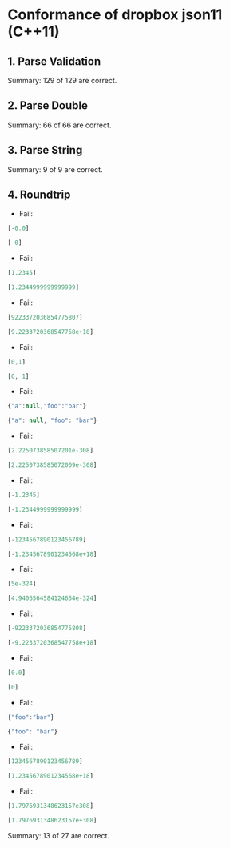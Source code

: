 # Conformance of dropbox json11 (C++11)

## 1. Parse Validation


Summary: 129 of 129 are correct.

## 2. Parse Double


Summary: 66 of 66 are correct.

## 3. Parse String


Summary: 9 of 9 are correct.

## 4. Roundtrip

* Fail:
~~~js
[-0.0]
~~~

~~~js
[-0]
~~~

* Fail:
~~~js
[1.2345]
~~~

~~~js
[1.2344999999999999]
~~~

* Fail:
~~~js
[9223372036854775807]
~~~

~~~js
[9.2233720368547758e+18]
~~~

* Fail:
~~~js
[0,1]
~~~

~~~js
[0, 1]
~~~

* Fail:
~~~js
{"a":null,"foo":"bar"}
~~~

~~~js
{"a": null, "foo": "bar"}
~~~

* Fail:
~~~js
[2.225073858507201e-308]
~~~

~~~js
[2.2250738585072009e-308]
~~~

* Fail:
~~~js
[-1.2345]
~~~

~~~js
[-1.2344999999999999]
~~~

* Fail:
~~~js
[-1234567890123456789]
~~~

~~~js
[-1.2345678901234568e+18]
~~~

* Fail:
~~~js
[5e-324]
~~~

~~~js
[4.9406564584124654e-324]
~~~

* Fail:
~~~js
[-9223372036854775808]
~~~

~~~js
[-9.2233720368547758e+18]
~~~

* Fail:
~~~js
[0.0]
~~~

~~~js
[0]
~~~

* Fail:
~~~js
{"foo":"bar"}
~~~

~~~js
{"foo": "bar"}
~~~

* Fail:
~~~js
[1234567890123456789]
~~~

~~~js
[1.2345678901234568e+18]
~~~

* Fail:
~~~js
[1.7976931348623157e308]
~~~

~~~js
[1.7976931348623157e+308]
~~~


Summary: 13 of 27 are correct.

